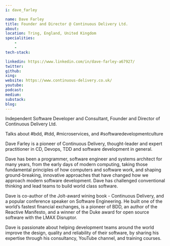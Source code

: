 ```yaml
---
i: dave_farley

name: Dave Farley
title: Founder and Director @ Continuous Delivery Ltd.
about: 
location: Tring, England, United Kingdom 
specialities:
    - 
    - 
tech-stack: 

linkedin: https://www.linkedin.com/in/dave-farley-a67927/
twitter: 
github: 
xing: 
website: https://www.continuous-delivery.co.uk/
youtube: 
podcast: 
medium: 
substack: 
blog: 
---
```


Independent Software Developer and Consultant, Founder and Director of Continuous Delivery Ltd.

Talks about #bdd, #tdd, #microservices, and #softwaredevelopmentculture


Dave Farley is a pioneer of Continuous Delivery, thought-leader and expert practitioner in CD, Devops, TDD and software development in general.

Dave has been a programmer, software engineer and systems architect for many years, from the early days of modern computing, taking those fundamental principles of how computers and software work, and shaping ground-breaking, innovative approaches that have changed how we approach modern software development. Dave has challenged conventional thinking and lead teams to build world class software.

Dave is co-author of the Jolt-award wining book - Continuous Delivery, and a popular conference speaker on Software Engineering. He built one of the world’s fastest financial exchanges, is a pioneer of BDD, an author of the Reactive Manifesto, and a winner of the Duke award for open source software with the LMAX Disruptor. 

Dave is passionate about helping development teams around the world improve the design, quality and reliability of their software, by sharing his expertise through his consultancy, YouTube channel, and training courses.